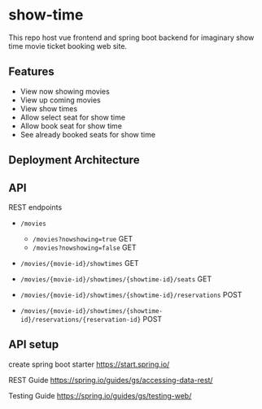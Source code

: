 # show-time
This repo host vue frontend and spring boot backend for imaginary show time movie ticket booking web site.

## Features
* View now showing movies
* View up coming movies
* View show times
* Allow select seat for show time
* Allow book seat for show time
* See already booked seats for show time

## Deployment Architecture

## API

REST endpoints

* `/movies` 
    * `/movies?nowshowing=true` GET
    * `/movies?nowshowing=false` GET

* `/movies/{movie-id}/showtimes` GET
* `/movies/{movie-id}/showtimes/{showtime-id}/seats` GET
* `/movies/{movie-id}/showtimes/{showtime-id}/reservations` POST
* `/movies/{movie-id}/showtimes/{showtime-id}/reservations/{reservation-id}` POST


## API setup

create spring boot starter
https://start.spring.io/

REST Guide
https://spring.io/guides/gs/accessing-data-rest/

Testing Guide
https://spring.io/guides/gs/testing-web/
